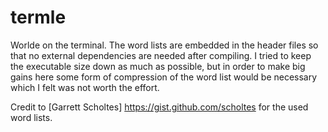 # termle
Worlde on the terminal. 
The word lists are embedded in the header files so that no external dependencies are needed after compiling.
I tried to keep the executable size down as much as possible, but in order to make big gains here some form of compression of the word list would be necessary which I felt was not worth the effort.

Credit to [Garrett Scholtes] https://gist.github.com/scholtes for the used word lists.
